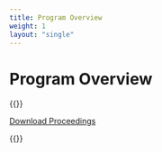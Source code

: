 ```yaml
---
title: Program Overview
weight: 1
layout: "single"
---
```


# Program Overview

{{<simpleLastUpdate date="March 8, 2024">}}

[Download Proceedings](/program/overview/proceedings/)

{{<programOverview>}}
